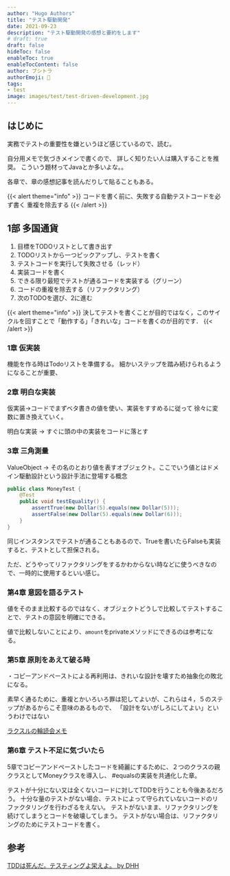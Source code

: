 ```yaml
---
author: "Hugo Authors"
title: "テスト駆動開発"
date: 2021-09-23
description: "テスト駆動開発の感想と要約をします"
# draft: true
draft: false
hideToc: false
enableToc: true
enableTocContent: false
author: ブシトラ
authorEmoji: 🐯
tags:
- test
image: images/test/test-driven-development.jpg
---
```


## はじめに

実務でテストの重要性を嫌というほど感じているので、読む。

自分用メモで気づきメインで書くので、
詳しく知りたい人は購入することを推奨。
こういう題材ってJavaとか多いよな。。

各章で、章の感想記事を読んだりして貼ることもある。

{{< alert theme="info" >}}
コードを書く前に、失敗する自動テストコードを必ず書く
重複を除去する
{{< /alert >}}

## 1部 多国通貨

1. 目標をTODOリストとして書き出す
2. TODOリストから一つピックアップし、テストを書く
3. テストコードを実行して失敗させる（レッド）
4. 実装コードを書く
5. できる限り最短でテストが通るコードを実装する（グリーン）
6. コードの重複を除去する（リファクタリング）
7. 次のTODOを選び、2に進む

{{< alert theme="info" >}}
決してテストを書くことが目的ではなく，このサイクルを回すことで「動作する」「きれいな」コードを書くのが目的です．
{{< /alert >}}

### 1章 仮実装

機能を作る時はTodoリストを準備する。
細かいステップを踏み続けられるようになることが重要、
### 2章 明白な実装

仮実装→コードでまずベタ書きの値を使い、実装をすすめるに従って
徐々に変数に置き換えていく。

明白な実装 → すぐに頭の中の実装をコードに落とす
### 3章 三角測量

ValueObject → その名のとおり値を表すオブジェクト。ここでいう値とはドメイン駆動設計という設計手法に登場する概念

```java
public class MoneyTest {
    @Test
    public void testEquality() {
        assertTrue(new Dollar(5).equals(new Dollar(5)));
        assertFalse(new Dollar(5).equals(new Dollar(6)));
    }
}
```
同じインスタンスでテストが通ることもあるので、Trueを書いたらFalseも実装すると、テストとして担保される。

ただ、どうやってリファクタリングをするかわからない時などに使うべきなので、一時的に使用するといい感じ。
### 第4章 意図を語るテスト

値をそのまま比較するのではなく、オブジェクトどうしで比較してテストすることで、テストの意図を明確にできる。

値で比較しないことにより、`amount`をprivateメソッドにできるのは参考になる。

### 第5章 原則をあえて破る時

・コピーアンドペーストによる再利用は、きれいな設計を壊すため抽象化の敗北になる。

素早く通るために、重複とかいろいろ罪は犯してよいが、これらは４，５のステップがあるからこそ意味のあるもので、
「設計をないがしろにしてよい」というわけではない

[ラクスルの輪読会メモ](https://muramurasan.hatenablog.jp/entry/2018/02/02/090000)

### 第6章 テスト不足に気づいたら

5章でコピーアンドペーストしたコードを綺麗にするために、２つのクラスの親クラスとしてMoneyクラスを導入し、
#equalsの実装を共通化した章。

テストが十分にない又は全くないコードに対してTDDを行うことも今後あるだろう。
十分な量のテストがない場合、テストによって守られていないコードのリファクタリングを行わざるをえない。
テストがないまま、リファクタリングを続けてしまうとコードを破壊してしまう。
テストがない場合は、リファクタリングのためにテストコードを書く。

## 参考

[TDDは死んだ。テスティングよ栄えよ。 by DHH](https://yattom.hatenablog.com/entries/2014/04/24#p1)
